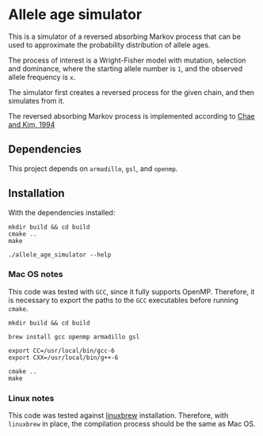 # Allele age simulator

This is a simulator of a reversed absorbing Markov process that can be used to approximate the probability distribution of allele ages.

The process of interest is a Wright-Fisher model with mutation, selection and dominance, where the starting allele number is `1`, and the observed allele frequency is `x`.

The simulator first creates a reversed process for the given chain, and then simulates from it.

The reversed absorbing Markov process is implemented according to [Chae and Kim, 1994](http://www.sciencedirect.com/science/article/pii/0167637794900205)

## Dependencies

This project depends on `armadillo`, `gsl`, and `openmp`.

## Installation

With the dependencies installed:

```
mkdir build && cd build
cmake ..
make

./allele_age_simulator --help
```

### Mac OS notes

This code was tested with `GCC`, since it fully supports OpenMP.
Therefore, it is necessary to export the paths to the `GCC` executables before running `cmake`.

```
mkdir build && cd build

brew install gcc openmp armadillo gsl

export CC=/usr/local/bin/gcc-6
export CXX=/usr/local/bin/g++-6

cmake ..
make
```

### Linux notes

This code was tested against [linuxbrew](http://linuxbrew.sh/) installation.
Therefore, with `linuxbrew` in place, the compilation process should be the same as Mac OS.
